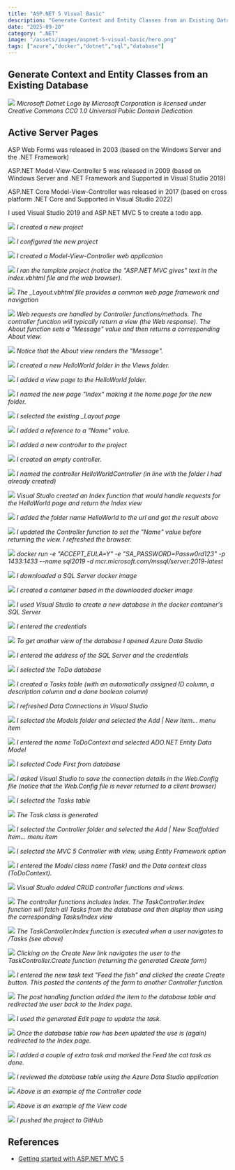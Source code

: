 ```yaml
---
title: "ASP.NET 5 Visual Basic"
description: "Generate Context and Entity Classes from an Existing Database"
date: "2025-09-20"
category: ".NET"
image: "/assets/images/aspnet-5-visual-basic/hero.png"
tags: ["azure","docker","dotnet","sql","database"]
---
```


## Generate Context and Entity Classes from an Existing Database

![](/assets/images/aspnet-5-visual-basic/net-logo.svg)
*Microsoft Dotnet Logo by Microsoft Corporation is licensed under Creative Commons CC0 1.0 Universal Public Domain Dedication*


## Active Server Pages

ASP Web Forms was released in 2003 (based on the Windows Server and the .NET Framework)

ASP.NET Model-View-Controller 5 was released in 2009 (based on Windows Server and .NET Framework and Supported in Visual Studio 2019)

ASP.NET Core Model-View-Controller was released in 2017 (based on cross platform .NET Core and Supported in Visual Studio 2022)

I used Visual Studio 2019 and ASP.NET MVC 5 to create a todo app.

![](/assets/images/aspnet-5-visual-basic/capture4-create-new-project-1026x677.png)
*I created a new project*

![](/assets/images/aspnet-5-visual-basic/capture5-configure-new-project-1022x677.png)
*I configured the new project*

![](/assets/images/aspnet-5-visual-basic/capture6-mvc-vb-1020x707.png)
*I created a Model-View-Controller web application*

![](/assets/images/aspnet-5-visual-basic/capture7-home-view-1353x729.png)
*I ran the template project (notice the "ASP.NET MVC gives" text in the index.vbhtml file and the web browser).*

![](/assets/images/aspnet-5-visual-basic/capture8-layout-1416x726.png)
*The _Layout.vbhtml file provides a common web page framework and navigation*

![](/assets/images/aspnet-5-visual-basic/capture9-controller-1382x667.png)
*Web requests are handled by Controller functions/methods. The controller function will typically return a view (the Web response). The About function sets a "Message" value and then returns a corresponding About view.*

![](/assets/images/aspnet-5-visual-basic/capture10-controller-passing-to-view-1405x638.png)
*Notice that the About view renders the "Message".*

![](/assets/images/aspnet-5-visual-basic/capture11-new-folder-842x501.png)
*I created a new HelloWorld folder in the Views folder.*

![](/assets/images/aspnet-5-visual-basic/capture12-new-view-2-993x492.png)
*I added a view page to the HelloWorld folder.*

![](/assets/images/aspnet-5-visual-basic/capture13-new-view-3-995x287.png)
*I named the new page "Index" making it the home page for the new folder.*

![](/assets/images/aspnet-5-visual-basic/capture14-new-view-4-1097x495.png)
*I selected the existing _Layout page*

![](/assets/images/aspnet-5-visual-basic/capture15-new-view-5-1387x306.png)
*I added a reference to a "Name" value.*

![](/assets/images/aspnet-5-visual-basic/capture16-new-controller-1-876x298.png)
*I added a new controller to the project*

![](/assets/images/aspnet-5-visual-basic/capture17-new-controller-2-1365x683.png)
*I created an empty controller.*

![](/assets/images/aspnet-5-visual-basic/capture18-new-controller-3-1114x350.png)
*I named the controller HelloWorldController (in line with the folder I had already created)*

![](/assets/images/aspnet-5-visual-basic/capture19-new-controller-4-1419x311.png)
*Visual Studio created an Index function that would handle requests for the HelloWorld page and return the Index view*

![](/assets/images/aspnet-5-visual-basic/capture20-new-controller-5-1364x615.png)
*I added the folder name HelloWorld to the url and got the result above*

![](/assets/images/aspnet-5-visual-basic/capture21-new-controller-6-1362x545.png)
*I updated the Controller function to set the "Name" value before returning the view. I refreshed the browser.*

![](/assets/images/aspnet-5-visual-basic/capture26-docker-sql-server-1157x622.png)
*docker run -e "ACCEPT_EULA=Y" -e "SA_PASSWORD=Passw0rd123" -p 1433:1433 --name sql2019 -d mcr.microsoft.com/mssql/server:2019-latest*

![](/assets/images/aspnet-5-visual-basic/capture27-docker-sql-server-2-1157x623.png)
*I downloaded a SQL Server docker image*

![](/assets/images/aspnet-5-visual-basic/capture28-docker-sql-server-3-1154x620.png)
*I created a container based in the downloaded docker image*

![](/assets/images/aspnet-5-visual-basic/capture29-docker-sql-server-5-1364x230.png)
*I used Visual Studio to create a new database in the docker container's SQL Server*

![](/assets/images/aspnet-5-visual-basic/capture30-docker-sql-server-6-1047x509.png)
*I entered the credentials*

![](/assets/images/aspnet-5-visual-basic/capture32-docker-sql-server-8-1025x729.png)
*To get another view of the database I opened Azure Data Studio*

![](/assets/images/aspnet-5-visual-basic/capture33-docker-sql-server-9-1023x729.png)
*I entered the address of the SQL Server and the credentials*

![](/assets/images/aspnet-5-visual-basic/capture34-docker-sql-server-10-1027x728.png)
*I selected the ToDo database*

![](/assets/images/aspnet-5-visual-basic/capture35-docker-sql-server-11-1026x423.png)
*I created a Tasks table (with an automatically assigned ID column, a description column and a done boolean column)*

![](/assets/images/aspnet-5-visual-basic/capture36-docker-sql-server-12-1359x471.png)
*I refreshed Data Connections in Visual Studio*

![](/assets/images/aspnet-5-visual-basic/capture37-docker-sql-server-14-808x240.png)
*I selected the Models folder and selected the Add | New Item... menu item*

![](/assets/images/aspnet-5-visual-basic/capture38-docker-sql-server-15-941x573.png)
*I entered the name ToDoContext and selected ADO.NET Entity Data Model*

![](/assets/images/aspnet-5-visual-basic/capture39-docker-sql-server-16-616x559.png)
*I selected Code First from database*

![](/assets/images/aspnet-5-visual-basic/capture40-docker-sql-server-17-612x560.png)
*I asked Visual Studio to save the connection details in the Web.Config file (notice that the Web.Config file is never returned to a client browser)*

![](/assets/images/aspnet-5-visual-basic/capture41-docker-sql-server-18-616x554.png)
*I selected the Tasks table*

![](/assets/images/aspnet-5-visual-basic/capture42-docker-sql-server-19-1365x331.png)
*The Task class is generated*

![](/assets/images/aspnet-5-visual-basic/capture43-docker-sql-server-20-880x242.png)
*I selected the Controller folder and selected the Add | New Scaffolded Item... menu item*

![](/assets/images/aspnet-5-visual-basic/capture44-docker-sql-server-21-952x658.png)
*I selected the MVC 5 Controller with view, using Entity Framework option*

![](/assets/images/aspnet-5-visual-basic/capture45-docker-sql-server-22-589x381.png)
*I entered the Model class name (Task) and the Data context class (ToDoContext).*

![](/assets/images/aspnet-5-visual-basic/capture46-docker-sql-server-23-1364x312.png)
*Visual Studio added CRUD controller functions and views.*

![](/assets/images/aspnet-5-visual-basic/capture47-docker-sql-server-24-1359x664.png)
*The controller functions includes Index. The TaskController.Index function will fetch all Tasks from the database and then display then using the corresponding Tasks/Index view*

![](/assets/images/aspnet-5-visual-basic/capture48-docker-sql-server-25-1363x729.png)
*The TaskController.Index function is executed when a user navigates to /Tasks (see above)*

![](/assets/images/aspnet-5-visual-basic/capture49-docker-sql-server-26-1040x622.png)
*Clicking on the Create New link navigates the user to the TaskController.Create function (returning the generated Create form)*

![](/assets/images/aspnet-5-visual-basic/capture49-docker-sql-server-26-1040x622.png)
*I entered the new task text "Feed the fish" and clicked the create Create button. This posted the contents of the form to another Controller function.*

![](/assets/images/aspnet-5-visual-basic/capture51-docker-sql-server-28-1038x616.png)
*The post handling function added the item to the database table and redirected the user back to the Index page.*

![](/assets/images/aspnet-5-visual-basic/capture52-docker-sql-server-29-1040x617.png)
*I used the generated Edit page to update the task.*

![](/assets/images/aspnet-5-visual-basic/capture53-docker-sql-server-30-1040x616.png)
*Once the database table row has been updated the use is (again) redirected to the Index page.*

![](/assets/images/aspnet-5-visual-basic/capture54-docker-sql-server-31-1039x616.png)
*I added a couple of extra task and marked the Feed the cat task as done.*

![](/assets/images/aspnet-5-visual-basic/capture55-docker-sql-server-32-997x722.png)
*I reviewed the database table using the Azure Data Studio application*

![](/assets/images/aspnet-5-visual-basic/capture56-docker-sql-server-33-1364x668.png)
*Above is an example of the Controller code*

![](/assets/images/aspnet-5-visual-basic/capture57-docker-sql-server-34-1365x668.png)
*Above is an example of the View code*

![](/assets/images/aspnet-5-visual-basic/capture58-docker-sql-server-35-1366x728.png)
*I pushed the project to GitHub*
## References

- [Getting started with ASP.NET MVC 5](https://learn.microsoft.com/en-us/aspnet/mvc/overview/getting-started/introduction/getting-started)

